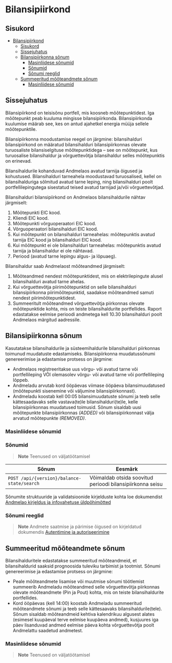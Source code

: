 # Bilansipiirkond

## Sisukord

- [Bilansipiirkond](#bilansipiirkond)
  - [Sisukord](#sisukord)
  - [Sissejuhatus](#sissejuhatus)
  - [Bilansipiirkonna sõnum](#bilansipiirkonna-sõnum)
    - [Masinliidese sõnumid](#masinliidese-sõnumid)
    - [Sõnumid](#sõnumid)
    - [Sõnumi reeglid](#sõnumi-reeglid)
  - [Summeeritud mõõteandmete sõnum](#summeeritud-mõõteandmete-sõnum)
    - [Masinliidese sõnumid](#masinliidese-sõnumid-1)

## Sissejuhatus

Bilansipiirkond on teisisõnu portfell, mis koosneb mõõtepunktidest. Iga mõõtepunkt peab kuuluma mingisse bilansipiirkonda. Bilansipiirkonda kuulumise määrab see, kes on antud ajahetkel energia müüja sellele mõõtepunktile.

Bilansipiirkonna moodustamise reegel on järgmine: bilansihalduri bilansipiirkond on määratud bilansihalduri bilansipiirkonnas olevate turuosaliste bilansiselgituse mõõtepunktidega – see on mõõtepunkt, kus turuosalise bilansihaldur ja võrguettevõtja bilansihaldur selles mõõtepunktis on erinevad.

Bilansihaldurile kohanduvad Andmelaos avatud tarnija õigused ja kohustused. Bilansihalduri tarneahela moodustavad turuosalised, kellel on bilansihalduriga sõlmitud avatud tarne leping, ning bilansihalduri poolt portfellilepingutega sisestatud teised avatud tarnijad ja/või võrguettevõtjad.

Bilansihalduri bilansipiirkond on Andmelaos bilansihaldurile nähtav järgmiselt:

1. Mõõtepunkti EIC kood.
2. Kliendi EIC kood.
3. Mõõtepunkti võrguoperaatori EIC kood.
4. Võrguoperaatori bilansihalduri EIC kood.
5. Kui mõõtepunkt on bilansihalduri tarneahelas: mõõtepunktis avatud tarnija EIC kood ja bilansihalduri EIC kood.
6. Kui mõõtepunkt ei ole bilansihalduri tarneahelas: mõõtepunktis avatud tarnija ja bilansihaldur ei ole nähtavad.
7. Periood (avatud tarne lepingu algus- ja lõpuaeg).

Bilansihaldur saab Andmelaost mõõteandmed järgmiselt:

1. Mõõteandmed nendest mõõtepunktidest, mis on elektrilepingute alusel bilansihalduri avatud tarne ahelas.
2. Kui võrguettevõtja piirimõõtepunktid on selle bilansihalduri bilansipiirkonna piirimõõtepunktid, saadakse mõõteandmed samuti nendest piirimõõtepunktidest.
3. Summeeritult mõõteandmed võrguettevõtja piirkonnas olevate mõõtepunktide kohta, mis on teiste bilansihaldurite portfellides. Raport edastatakse eelmise perioodi andmetega kell 10.30 bilansihalduri poolt Andmelaos märgitud aadressile.

## Bilansipiirkonna sõnum

Kasutatakse bilansihaldurile ja süsteemihaldurile bilansihalduri piirkonnas toimunud muudatuste edastamiseks. Bilansipiirkonna muudatussõnumi genereerimise ja edastamise protsess on järgmine:

- Andmelaos registreeritakse uus võrgu- või avatud tarne või portfellileping VÕI olemasolev võrgu- või avatud tarne või portfellileping lõppeb.
- Andmeladu arvutab kord ööpäevas viimase ööpäeva bilansimuudatused (mõõtepunkti sisenemine või väljumine bilansipiirkonnast).
- Andmeladu koostab kell 00:05 bilansimuudatuste sõnumi ja teeb selle kättesaadavaks selle vastava(te)le bilansihalduri(te)le, kelle bilansipiirkonnas muudatused toimusid. Sõnum sisaldab uusi mõõtepunkte bilansipiirkonnas *(ADDED)* või bilansipiirkonnast välja arvatud mõõtepunkte *(REMOVED)*.

### Masinliidese sõnumid

### Sõnumid

> **Note**
> Teenused on väljatöötamisel

| Sõnum                                       | Eesmärk                                                   |
|---------------------------------------------|-----------------------------------------------------------|
| `POST /api/{version}/balance-state/search`  | Võimaldab otsida soovitud perioodi bilansipiirkonna seisu |

Sõnumite struktuuride ja validatsioonide kirjelduste kohta loe dokumendist [Andmelao kirjeldus ja infovahetuse üldpõhimõtted](01-avp-kirjeldus-ja-infovahetuse-yldpohimotted.md)

### Sõnumi reeglid

> **Note**
> Andmete saatmise ja pärimise õigused on kirjeldatud dokumendis [Autentimine ja autoriseerimine](02-autentimine-ja-autoriseerimine.md)

## Summeeritud mõõteandmete sõnum

Bilansihalduritele edastatakse summeeritud mõõteandmeid, et bilansihaldurid saaksid prognoosida tuleviku tarbimist ja tootmist. Sõnumi genereerimise ja edastamise protsess on järgmine:

- Peale mõõteandmete lisamise või muutmise sõnumi töötlemist summeerib Andmeladu mõõteandmed selle võrguettevõtja piirkonnas olevate mõõteandmete (Pin ja Pout) kohta, mis on teiste bilansihaldurite portfellides.
- Kord ööpäevas (kell 14:00) koostab Andmeladu summeeritud mõõteandmete sõnumi ja teeb selle kättesaavaks bilansihaldurile(tele). Sõnum sisaldab mõõteandmeid kehtiva kalendrikuu algusest alates (esimesel kuupäeval terve eelmise kuupäeva andmed), kusjuures iga päev lisanduvad andmed eelmise päeva kohta võrguettevõtja poolt Andmelattu saadetud andmetest.

### Masinliidese sõnumid

> **Note**
> Teenused on väljatöötamisel
